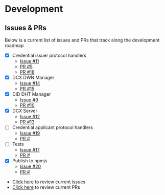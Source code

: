 # Development

## Issues & PRs

Below is a current list of issues and PRs that track along the development roadmap

- [x] Credential issuer protocol handlers
  - [Issue #11](https://github.com/TBD54566975/incubation-dcx/issues/11)
  - [PR #5](https://github.com/TBD54566975//incubation-dcx/pull/5)
  - [PR #18](https://github.com/TBD54566975/incubation-dcx/pull/18)
- [x] DCX DWN Manager
  - [Issue #14](https://github.com/TBD54566975/incubation-dcx/issues/14)
  - [PR #15](https://github.com/TBD54566975/incubation-dcx/pull/15)
- [x] DID DHT Manager
  - [Issue #9](https://github.com/TBD54566975/incubation-dcx/issues/9)
  - [PR #10](https://github.com/TBD54566975/incubation-dcx/pull/10)
- [x] DCX Server
  - [Issue #12](https://github.com/TBD54566975/incubation-dcx/issues/12)
  - [PR #13](https://github.com/TBD54566975/incubation-dcx/pull/13)
- [ ] Credential applicant protocol handlers
  - [Issue #19](https://github.com/TBD54566975/incubation-dcx/issues/19)
  - [PR #]()
- [ ] Tests
  - [Issue #17](https://github.com/TBD54566975/incubation-dcx/issues/17)
  - [PR #]()
- [x] Publish to npmjs
  - [Issue #20](https://github.com/TBD54566975/incubation-dcx/issues/20)
  - [PR #](https://github.com/TBD54566975/incubation-dcx/pull/23)

- [Click here](https://github.com/TBD54566975/incubation-dcx/issues) to review current issues
- [Click here](https://github.com/TBD54566975/incubation-dcx/pulls) to review current PRs